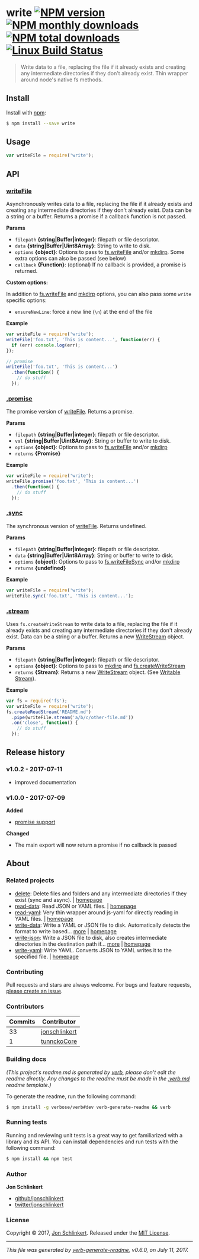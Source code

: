 # write [![NPM version](https://img.shields.io/npm/v/write.svg?style=flat)](https://www.npmjs.com/package/write) [![NPM monthly downloads](https://img.shields.io/npm/dm/write.svg?style=flat)](https://npmjs.org/package/write) [![NPM total downloads](https://img.shields.io/npm/dt/write.svg?style=flat)](https://npmjs.org/package/write) [![Linux Build Status](https://img.shields.io/travis/jonschlinkert/write.svg?style=flat&label=Travis)](https://travis-ci.org/jonschlinkert/write)

> Write data to a file, replacing the file if it already exists and creating any intermediate directories if they don't already exist. Thin wrapper around node's native fs methods.

## Install

Install with [npm](https://www.npmjs.com/):

```sh
$ npm install --save write
```

## Usage

```js
var writeFile = require('write');
```

## API

### [writeFile](index.js#L40)

Asynchronously writes data to a file, replacing the file if it already exists and creating any intermediate directories if they don't already exist. Data can be a string or a buffer. Returns a promise if a callback function is not passed.

**Params**

* `filepath` **{string|Buffer|integer}**: filepath or file descriptor.
* `data` **{string|Buffer|Uint8Array}**: String to write to disk.
* `options` **{object}**: Options to pass to [fs.writeFile](https://nodejs.org/api/fs.html#fs_fs_writefile_file_data_options_callback) and/or [mkdirp](https://github.com/substack/node-mkdirp). Some extra options can also be passed (see below)
* `callback` **{Function}**: (optional) If no callback is provided, a promise is returned.

**Custom options:**

In addition to [fs.writeFile](https://nodejs.org/api/fs.html#fs_fs_writefile_file_data_options_callback) and [mkdirp](https://github.com/substack/node-mkdirp) options, you can also pass some `write` specific options:

* `ensureNewLine`: force a new line (`\n`) at the end of the file

**Example**

```js
var writeFile = require('write');
writeFile('foo.txt', 'This is content...', function(err) {
  if (err) console.log(err);
});

// promise
writeFile('foo.txt', 'This is content...')
  .then(function() {
    // do stuff
  });
```

### [.promise](index.js#L82)

The promise version of [writeFile](#writefile). Returns a promise.

**Params**

* `filepath` **{string|Buffer|integer}**: filepath or file descriptor.
* `val` **{string|Buffer|Uint8Array}**: String or buffer to write to disk.
* `options` **{object}**: Options to pass to [fs.writeFile](https://nodejs.org/api/fs.html#fs_fs_writefile_file_data_options_callback) and/or [mkdirp](https://github.com/substack/node-mkdirp)
* `returns` **{Promise}**

**Example**

```js
var writeFile = require('write');
writeFile.promise('foo.txt', 'This is content...')
  .then(function() {
    // do stuff
  });
```

### [.sync](index.js#L120)

The synchronous version of [writeFile](#writefile). Returns undefined.

**Params**

* `filepath` **{string|Buffer|integer}**: filepath or file descriptor.
* `data` **{string|Buffer|Uint8Array}**: String or buffer to write to disk.
* `options` **{object}**: Options to pass to [fs.writeFileSync](https://nodejs.org/api/fs.html#fs_fs_writefilesync_file_data_options) and/or [mkdirp](https://github.com/substack/node-mkdirp)
* `returns` **{undefined}**

**Example**

```js
var writeFile = require('write');
writeFile.sync('foo.txt', 'This is content...');
```

### [.stream](index.js#L151)

Uses `fs.createWriteStream` to write data to a file, replacing the file if it already exists and creating any intermediate directories if they don't already exist. Data can be a string or a buffer. Returns a new [WriteStream](https://nodejs.org/api/fs.html#fs_class_fs_writestream) object.

**Params**

* `filepath` **{string|Buffer|integer}**: filepath or file descriptor.
* `options` **{object}**: Options to pass to [mkdirp](https://github.com/substack/node-mkdirp) and [fs.createWriteStream](https://nodejs.org/api/fs.html#fs_fs_createwritestream_path_options)
* `returns` **{Stream}**: Returns a new [WriteStream](https://nodejs.org/api/fs.html#fs_class_fs_writestream) object. (See [Writable Stream](https://nodejs.org/api/stream.html#stream_class_stream_writable)).

**Example**

```js
var fs = require('fs');
var writeFile = require('write');
fs.createReadStream('README.md')
  .pipe(writeFile.stream('a/b/c/other-file.md'))
  .on('close', function() {
    // do stuff
  });
```

## Release history

### v1.0.2 - 2017-07-11

* improved documentation

### v1.0.0 - 2017-07-09

**Added**

* [promise support](#promise)

**Changed**

* The main export will now return a promise if no callback is passed

## About

### Related projects

* [delete](https://www.npmjs.com/package/delete): Delete files and folders and any intermediate directories if they exist (sync and async). | [homepage](https://github.com/jonschlinkert/delete "Delete files and folders and any intermediate directories if they exist (sync and async).")
* [read-data](https://www.npmjs.com/package/read-data): Read JSON or YAML files. | [homepage](https://github.com/jonschlinkert/read-data "Read JSON or YAML files.")
* [read-yaml](https://www.npmjs.com/package/read-yaml): Very thin wrapper around js-yaml for directly reading in YAML files. | [homepage](https://github.com/jonschlinkert/read-yaml "Very thin wrapper around js-yaml for directly reading in YAML files.")
* [write-data](https://www.npmjs.com/package/write-data): Write a YAML or JSON file to disk. Automatically detects the format to write based… [more](https://github.com/jonschlinkert/write-data) | [homepage](https://github.com/jonschlinkert/write-data "Write a YAML or JSON file to disk. Automatically detects the format to write based on extension. Or pass `ext` on the options.")
* [write-json](https://www.npmjs.com/package/write-json): Write a JSON file to disk, also creates intermediate directories in the destination path if… [more](https://github.com/jonschlinkert/write-json) | [homepage](https://github.com/jonschlinkert/write-json "Write a JSON file to disk, also creates intermediate directories in the destination path if they don't already exist.")
* [write-yaml](https://www.npmjs.com/package/write-yaml): Write YAML. Converts JSON to YAML writes it to the specified file. | [homepage](https://github.com/jonschlinkert/write-yaml "Write YAML. Converts JSON to YAML writes it to the specified file.")

### Contributing

Pull requests and stars are always welcome. For bugs and feature requests, [please create an issue](../../issues/new).

### Contributors

| **Commits** | **Contributor** |
| --- | --- |
| 33 | [jonschlinkert](https://github.com/jonschlinkert) |
| 1 | [tunnckoCore](https://github.com/tunnckoCore) |

### Building docs

_(This project's readme.md is generated by [verb](https://github.com/verbose/verb-generate-readme), please don't edit the readme directly. Any changes to the readme must be made in the [.verb.md](.verb.md) readme template.)_

To generate the readme, run the following command:

```sh
$ npm install -g verbose/verb#dev verb-generate-readme && verb
```

### Running tests

Running and reviewing unit tests is a great way to get familiarized with a library and its API. You can install dependencies and run tests with the following command:

```sh
$ npm install && npm test
```

### Author

**Jon Schlinkert**

* [github/jonschlinkert](https://github.com/jonschlinkert)
* [twitter/jonschlinkert](https://twitter.com/jonschlinkert)

### License

Copyright © 2017, [Jon Schlinkert](https://github.com/jonschlinkert).
Released under the [MIT License](LICENSE).

***

_This file was generated by [verb-generate-readme](https://github.com/verbose/verb-generate-readme), v0.6.0, on July 11, 2017._
